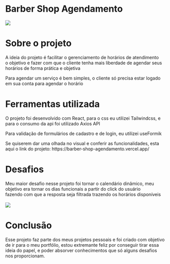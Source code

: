 <h1>Barber Shop Agendamento</h1>
<img src="https://user-images.githubusercontent.com/96319481/206311847-6c7327c8-e942-4c20-9d4b-7b374d739ac3.png"/>
<br/>

<h1>Sobre o projeto </h1>

<p>A ideia do projeto é facilitar o gerenciamento de horários de atendimento <br/>
o objetivo e fazer com que o cliente tenha mais liberdade de agendar seus horários de forma prática e objetiva <br/>

<p/>Para agendar um serviço é bem simples, o cliente só precisa estar logado em sua conta para agendar o horário </p>

<h1> Ferramentas utilizada</h1>
<p>O projeto foi desenvolvido com React, para o css eu utilizei Tailwindcss, e para o consumo da api foi utilizado Axios API </p>
<p> Para validação de formulários de cadastro e de login, eu utilizei useFormik </p>
<p> Se quiserem dar uma olhada no visual e conferir as funcionalidades, esta aqui o link do projeto: https://barber-shop-agendamento.vercel.app/ </p>


<h1>Desafios </h1>
<p>Meu maior desafio nesse projeto foi tornar o calendário dinâmico, meu objetivo era tornar os dias funcionais a partir do click do usuário <br/>
fazendo com que a resposta seja filtrada trazendo os horários disponíveis </br>
<br/>
<img src="https://user-images.githubusercontent.com/96319481/206315129-5c0309ac-2a8d-484e-942b-863dc945ef91.png"/>

<h1>Conclusão </h1>
<p>Esse projeto faz parte dos meus projetos pessoais e foi criado com objetivo de ir para o meu portfólio, estou extremante feliz por conseguir tirar essa ideia do papel, e poder absorver conhecimentos que só alguns desafios nos proporcionam. </p>





